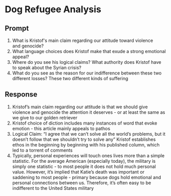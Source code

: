 # Dog Refugee Analysis

## Prompt

1. What is Kristof's main claim regarding our attitude toward violence and genocide? 
2. What language choices does Kristof make that exude a strong emotional appeal? 
3. Where do you see his logical claims? What authority does Kristof have to speak about the Syrian crisis? 
4. What do you see as the reason for our indifference between these two different losses? These two different kinds of suffering

## Response

1. Kristof’s main claim regarding our attitude is that we should give violence and genocide the attention it deserves - or at least the same as we give to our golden retriever
2. Kristof choice of diction includes many instances of word that evoke emotion - this article mainly appeals to pathos
3. Logical Claim: “I agree that we can’t solve all the world’s problems, but it doesn’t follow that we shouldn’t try to solve any”
   Kristof establishes ethos in the beginning by beginning with his published column, which led to a torrent of comments
4. Typically, personal experiences will touch ones lives more than a simple statistic. For the average American (especially today), the military is simply one statistic - to most people it does not hold much personal value. However, it’s implied that Katie’s death was important or saddening to most people - primary because dogs hold emotional and personal connections between us. Therefore, it’s often easy to be indifferent to the United States military